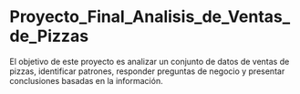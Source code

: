 # Proyecto_Final_Analisis_de_Ventas_de_Pizzas
El objetivo de este proyecto es analizar un conjunto de datos de ventas de pizzas, identificar patrones, responder preguntas de negocio y presentar conclusiones basadas en la información.
